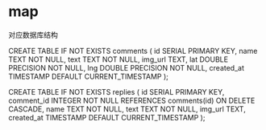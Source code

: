 # map
对应数据库结构

CREATE TABLE IF NOT EXISTS comments (
    id SERIAL PRIMARY KEY,
    name TEXT NOT NULL,
    text TEXT NOT NULL,
    img_url TEXT,
    lat DOUBLE PRECISION NOT NULL,
    lng DOUBLE PRECISION NOT NULL,
    created_at TIMESTAMP DEFAULT CURRENT_TIMESTAMP
);

CREATE TABLE IF NOT EXISTS replies (
    id SERIAL PRIMARY KEY,
    comment_id INTEGER NOT NULL REFERENCES comments(id) ON DELETE CASCADE,
    name TEXT NOT NULL,
    text TEXT NOT NULL,
    img_url TEXT,
    created_at TIMESTAMP DEFAULT CURRENT_TIMESTAMP
);

